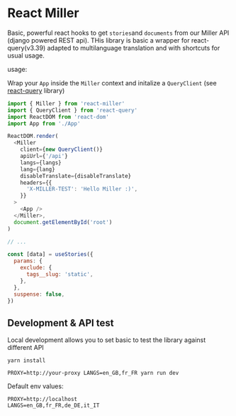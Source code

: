 # React Miller

Basic, powerful react hooks to get `stories`and `documents` from our Miller API (django powered REST api).
THis library is basic a wrapper for react-query(v3.39) adapted to multilanguage translation
and with shortcuts for usual usage.

usage:

Wrap your `App` inside the `Miller` context and initalize a `QueryClient` (see [react-query](https://tanstack.com/query/v4/docs/overview) library)

```javascript
import { Miller } from 'react-miller'
import { QueryClient } from 'react-query'
import ReactDOM from 'react-dom'
import App from './App'

ReactDOM.render(
  <Miller
    client={new QueryClient()}
    apiUrl={'/api'}
    langs={langs}
    lang={lang}
    disableTranslate={disableTranslate}
    headers={{
      'X-MILLER-TEST': 'Hello Miller :)',
    }}
  >
    <App />
  </Miller>,
  document.getElementById('root')
)

// ...
```

```javascript
const [data] = useStories({
  params: {
    exclude: {
      tags__slug: 'static',
    },
  },
  suspense: false,
})
```

## Development & API test

Local development allows you to set basic to test the library against different API

```
yarn install

PROXY=http://your-proxy LANGS=en_GB,fr_FR yarn run dev
```

Default env values:

```
PROXY=http://localhost
LANGS=en_GB,fr_FR,de_DE,it_IT
```
